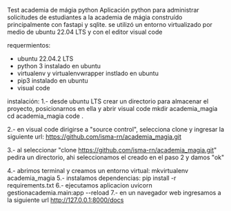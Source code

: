 Test academia de mágia python
Aplicación python para administrar solicitudes de estudiantes a la academia de mágia construído principalmente con fastapi y sqlite. se utilizó un entorno virtualizado por medio de ubuntu 22.04 LTS y con el editor visual code

requermientos:
- ubuntu 22.04.2 LTS
- python 3 instalado en ubuntu
- virtualenv y virtualenvwrapper instlado en ubuntu
- pip3 instalado en ubuntu
- visual code

instalación:
1.- desde ubuntu LTS crear un directorio para almacenar el proyecto, posicionarnos en ella y abrir visual code
        mkdir academia_magia
        cd academia_magia
        code .

2.- en visual code dirigirse a "source control", selecciona clone y ingresar la siguiente url:
        https://github.com/isma-rn/academia_magia.git

3.- al seleccionar "clone https://github.com/isma-rn/academia_magia.git" pedira un directorio, ahi seleccionamos el creado en el paso 2 y damos "ok"

4.- abrimos terminal y creamos un entorno virtual:
        mkvirtualenv academia_magia
5.- instalamos dependencias:
        pip install -r requirements.txt
6.- ejecutamos aplicacion
        uvicorn gestionacademia.main:app --reload
7.- en un navegador web ingresamos a la siguiente url 
        http://127.0.0.1:8000/docs
